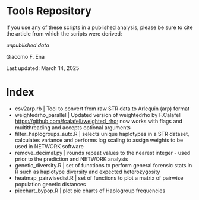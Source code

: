 # Tools Repository

If you use any of these scripts in a published analysis, please be sure to cite the article from which the scripts were derived:

*unpublished data*

Giacomo F. Ena

Last updated: March 14, 2025

# Index
- csv2arp.rb | Tool to convert from raw STR data to Arlequin (arp) format
- weightedrho_parallel | Updated version of weightedrho by F.Calafell https://github.com/fcalafell/weighted_rho; now works with flags and multithreading and accepts optional arguments
- filter_haplogroups_auto.R | selects unique haplotypes in a STR dataset, calculates variance and performs log scaling to assign weights to be used in NETWORK software
- remove_decimal.py | rounds repeat values to the nearest integer - used prior to the prediction and NETWORK analysis
- genetic_diversity.R | set of functions to perform general forensic stats in R such as haplotype diversity and expected heterozygosity
- heatmap_pairwisedist.R | set of functions to plot a matrix of pairwise population genetic distances
- piechart_bypop.R | plot pie charts of Haplogroup frequencies
